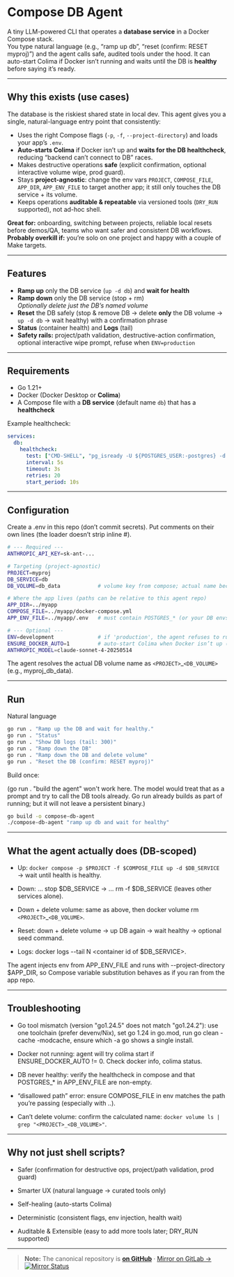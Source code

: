 # Compose DB Agent

A tiny LLM-powered CLI that operates a **database service** in a Docker Compose stack.  
You type natural language (e.g., “ramp up db”, “reset (confirm: RESET myproj)”) and the agent calls safe, audited tools under the hood. It can auto-start Colima if Docker isn’t running and waits until the DB is **healthy** before saying it’s ready.

---

## Why this exists (use cases)

The database is the riskiest shared state in local dev. This agent gives you a single, natural-language entry point that consistently:

- Uses the right Compose flags (`-p`, `-f`, `--project-directory`) and loads your app’s `.env`.
- **Auto-starts Colima** if Docker isn’t up and **waits for the DB healthcheck**, reducing “backend can’t connect to DB” races.
- Makes destructive operations **safe** (explicit confirmation, optional interactive volume wipe, prod guard).
- Stays **project-agnostic**: change the env vars `PROJECT`, `COMPOSE_FILE`, `APP_DIR`, `APP_ENV_FILE` to target another app; it still only touches the DB service + its volume.
- Keeps operations **auditable & repeatable** via versioned tools (`DRY_RUN` supported), not ad-hoc shell.

**Great for:** onboarding, switching between projects, reliable local resets before demos/QA, teams who want safer and consistent DB workflows.  
**Probably overkill if:** you’re solo on one project and happy with a couple of Make targets.

---

## Features

- **Ramp up** only the DB service (`up -d db`) and **wait for health**
- **Ramp down** only the DB service (stop + rm)  
  *Optionally delete just the DB’s named volume*
- **Reset** the DB safely (stop & remove DB → delete **only** the DB volume → `up -d db` → wait healthy) with a confirmation phrase
- **Status** (container health) and **Logs** (tail)
- **Safety rails:** project/path validation, destructive-action confirmation, optional interactive wipe prompt, refuse when `ENV=production`

---

## Requirements

- Go 1.21+
- Docker (Docker Desktop or **Colima**)
- A Compose file with a **DB service** (default name `db`) that has a **healthcheck**

Example healthcheck:

```yaml
services:
  db:
    healthcheck:
      test: ["CMD-SHELL", "pg_isready -U ${POSTGRES_USER:-postgres} -d ${POSTGRES_DB:-postgres}"]
      interval: 5s
      timeout: 3s
      retries: 20
      start_period: 10s
```

---

## Configuration

Create a .env in this repo (don’t commit secrets).
Put comments on their own lines (the loader doesn’t strip inline #).

```bash
# --- Required ---
ANTHROPIC_API_KEY=sk-ant-...

# Targeting (project-agnostic)
PROJECT=myproj
DB_SERVICE=db
DB_VOLUME=db_data            # volume key from compose; actual name becomes <PROJECT>_<DB_VOLUME>

# Where the app lives (paths can be relative to this agent repo)
APP_DIR=../myapp
COMPOSE_FILE=../myapp/docker-compose.yml
APP_ENV_FILE=../myapp/.env   # must contain POSTGRES_* (or your DB envs)

# --- Optional ---
ENV=development              # if 'production', the agent refuses to run
ENSURE_DOCKER_AUTO=1         # auto-start Colima when Docker isn’t up (0 to disable)
ANTHROPIC_MODEL=claude-sonnet-4-20250514
```

The agent resolves the actual DB volume name as ``<PROJECT>``_``<DB_VOLUME>`` (e.g., myproj_db_data).

---

## Run

Natural language

```bash
go run . "Ramp up the DB and wait for healthy."
go run . "Status"
go run . "Show DB logs (tail: 300)"
go run . "Ramp down the DB"
go run . "Ramp down the DB and delete volume"
go run . "Reset the DB (confirm: RESET myproj)"
```

Build once:

(go run . "build the agent" won't work here. The model would treat that as a prompt and try to call the DB tools already. Go run already builds as part of running; but it will not leave a persistent binary.)

```bash
go build -o compose-db-agent
./compose-db-agent "ramp up db and wait for healthy"
```

---

## What the agent actually does (DB-scoped)

- Up: ``docker compose -p $PROJECT -f $COMPOSE_FILE up -d $DB_SERVICE`` → wait until health is healthy.

- Down: … stop $DB_SERVICE → … rm -f $DB_SERVICE (leaves other services alone).

- Down + delete volume: same as above, then docker volume rm ``<PROJECT>``_``<DB_VOLUME>``.

- Reset: down + delete volume → up DB again → wait healthy → optional seed command.

- Logs: docker logs --tail N <container id of $DB_SERVICE>.

The agent injects env from APP_ENV_FILE and runs with --project-directory $APP_DIR, so Compose variable substitution behaves as if you ran from the app repo.

---

## Troubleshooting

- Go tool mismatch (version "go1.24.5" does not match "go1.24.2"): use one toolchain (prefer devenv/Nix), set go 1.24 in go.mod, run go clean -cache -modcache, ensure which -a go shows a single install.

- Docker not running: agent will try colima start if ENSURE_DOCKER_AUTO != 0. Check docker info, colima status.

- DB never healthy: verify the healthcheck in compose and that POSTGRES_* in APP_ENV_FILE are non-empty.

- “disallowed path” error: ensure COMPOSE_FILE in env matches the path you’re passing (especially with ..).

- Can’t delete volume: confirm the calculated name: ```docker volume ls | grep "<PROJECT>_<DB_VOLUME>"```.

---

## Why not just shell scripts?

- Safer (confirmation for destructive ops, project/path validation, prod guard)

- Smarter UX (natural language → curated tools only)

- Self-healing (auto-starts Colima)

- Deterministic (consistent flags, env injection, health wait)

- Auditable & Extensible (easy to add more tools later; DRY_RUN supported)

---

> **Note:** The canonical repository is [**on GitHub**](https://github.com/vr33ni-dev/db-compose-agent) · [Mirror on GitLab →](https://gitlab.com/vr33ni-personal/db-compose-agent.git) [![Mirror Status](https://github.com/vr33ni-dev/db-compose-agent/actions/workflows/mirror.yml/badge.svg)](https://github.com/vr33ni-dev/db-compose-agent/actions/workflows/mirror.yml)
